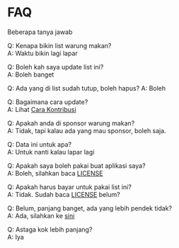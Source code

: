 # FAQ

Beberapa tanya jawab

Q: Kenapa bikin list warung makan?  
A: Waktu bikin lagi lapar  

Q: Boleh kah saya update list ini?  
A: Boleh banget  

Q: Ada yang di list sudah tutup, boleh hapus?
A: Boleh

Q: Bagaimana cara update?  
A: Lihat [Cara Kontribusi](./CONTRIBUTING.md)  

Q: Apakah anda di sponsor warung makan?  
A: Tidak, tapi kalau ada yang mau sponsor, boleh saja.  

Q: Data ini untuk apa?  
A: Untuk nanti kalau lapar lagi  

Q: Apakah saya boleh pakai buat aplikasi <judul di sini> saya?  
A: Boleh, silahkan baca [LICENSE](./LICENSE)  

Q: Apakah harus bayar untuk pakai list ini?  
A: Tidak. Sudah baca [LICENSE](./LICENSE) belum?  

Q: Belum, panjang banget, ada yang lebih pendek tidak?  
A: Ada, silahkan ke [sini](https://en.wikipedia.org/wiki/GNU_General_Public_License)  

Q: Astaga kok lebih panjang?  
A: Iya  

